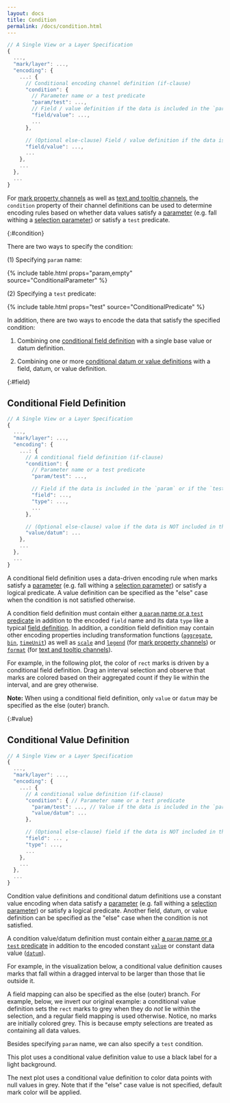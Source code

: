 ```yaml
---
layout: docs
title: Condition
permalink: /docs/condition.html
---
```


```js
// A Single View or a Layer Specification
{
  ...,
  "mark/layer": ...,
  "encoding": {
    ...: {
      // Conditional encoding channel definition (if-clause)
      "condition": {
        // Parameter name or a test predicate
        "param/test": ...,
        // Field / value definition if the data is included in the `param` or if the `test` predicate is satisfied
        "field/value": ...,
        ...
      },

      // (Optional else-clause) Field / value definition if the data is NOT included in the `param` / if the `test` predicate is NOT satisfied
      "field/value": ...,
      ...
    },
    ...
  },
  ...
}
```

For [mark property channels](encoding.html#mark-prop) as well as [text and tooltip channels](encoding.html#text), the `condition` property of their channel definitions can be used to determine encoding rules based on whether data values satisfy a [parameter](parameter.html) (e.g. fall withing a [selection parameter](parameter.html#select)) or satisfy a `test` predicate.

{:#condition}

There are two ways to specify the condition:

(1) Specifying `param` name:

{% include table.html props="param,empty" source="ConditionalParameter<StringFieldDef>" %}

(2) Specifying a `test` predicate:

{% include table.html props="test" source="ConditionalPredicate<StringFieldDef>" %}

In addition, there are two ways to encode the data that satisfy the specified condition:

1. Combining one [conditional field definition](#field) with a single base value or datum definition.

2. Combining one or more [conditional datum or value definitions](#value) with a field, datum, or value definition.

{:#field}

## Conditional Field Definition

```js
// A Single View or a Layer Specification
{
  ...,
  "mark/layer": ...,
  "encoding": {
    ...: {
      // A conditional field definition (if-clause)
      "condition": {
        // Parameter name or a test predicate
        "param/test": ...,

        // Field if the data is included in the `param` or if the `test` predicate is satisfied
        "field": ...,
        "type": ...,
        ...
      },

      // (Optional else-clause) value if the data is NOT included in the `param` / if the `test` predicate is NOT satisfied
      "value/datum": ...
    },
    ...
  },
  ...
}
```

A conditional field definition uses a data-driven encoding rule when marks satisfy a [parameter](parameter.html) (e.g. fall withing a [selection parameter](parameter.html#select)) or satisfy a logical predicate. A value definition can be specified as the "else" case when the condition is not satisfied otherwise.

A condition field definition must contain either [a `param` name or a `test` predicate](#condition) in addition to the encoded `field` name and its data `type` like a typical [field definition](encoding.html#field-def). In addition, a condition field definition may contain other encoding properties including transformation functions ([`aggregate`](aggregate.html), [`bin`](bin.html), [`timeUnit`](timeunit.html)) as well as [`scale`](scale.html) and [`legend`](legend.html) (for [mark property channels]({encoding.html#mark-prop})) or [`format`](format.html) (for [text and tooltip channels](encoding.html#text)).

For example, in the following plot, the color of `rect` marks is driven by a conditional field definition. Drag an interval selection and observe that marks are colored based on their aggregated count if they lie within the interval, and are grey otherwise.

<div class="vl-example" data-name="selection_type_interval"></div>

**Note:** When using a conditional field definition, only `value` or `datum` may be specified as the else (outer) branch.

{:#value}

## Conditional Value Definition

```js
// A Single View or a Layer Specification
{
  ...,
  "mark/layer": ...,
  "encoding": {
    ...: {
      // A conditional value definition (if-clause)
      "condition": { // Parameter name or a test predicate
        "param/test": ..., // Value if the data is included in the `param` or if the `test` predicate is satisfied
        "value/datum": ...
      },

      // (Optional else-clause) field if the data is NOT included in the `param` / if the `test` predicate is NOT satisfied
      "field": ... ,
      "type": ...,
      ...
    },
    ...
  },
  ...
}
```

Condition value definitions and conditional datum definitions use a constant value encoding when data satisfy a [parameter](parameter.html) (e.g. fall withing a [selection parameter](parameter.html#select)) or satisfy a logical predicate. Another field, datum, or value definition can be specified as the "else" case when the condition is not satisfied.

A condition value/datum definition must contain either [a `param` name or a `test` predicate](#condition) in addition to the encoded constant [`value`](encoding.html#value-def) or constant data value ([`datum`](encoding.html#datum-def)).

For example, in the visualization below, a conditional value definition causes marks that fall within a dragged interval to be larger than those that lie outside it.

<div class="vl-example" data-name="interactive_paintbrush_interval"></div>

A field mapping can also be specified as the else (outer) branch. For example, below, we invert our original example: a conditional value definition sets the `rect` marks to grey when they do _not_ lie within the selection, and a regular field mapping is used otherwise. Notice, no marks are initially colored grey. This is because empty selections are treated as containing all data values.

<div class="vl-example" data-name="selection_type_interval_invert"></div>

Besides specifying `param` name, we can also specify a `test` condition.

This plot uses a conditional value definition value to use a black label for a light background.

<div class="vl-example" data-name="layer_text_heatmap"></div>

The next plot uses a conditional value definition to color data points with null values in grey. Note that if the "else" case value is not specified, default mark color will be applied.

<div class="vl-example" data-name="point_invalid_color"></div>
